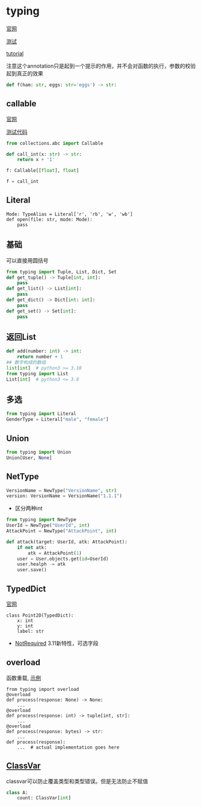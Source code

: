 # typing

[官网](https://docs.python.org/3/library/typing.html)  

[测试](./test_typing.py)  

[tutorial](https://docs.python.org/3/tutorial/controlflow.html#function-annotations)  

注意这个annotation只是起到一个提示的作用，并不会对函数的执行，参数的校验起到真正的效果
```python
def f(ham: str, eggs: str='eggs') -> str:
```
## callable

[官网](https://docs.python.org/3/library/typing.html#annotating-callable-objects)

[测试代码](./test_typing_callable.py)

```python
from collections.abc import Callable

def call_int(x: str) -> str:
    return x + '1'

f: Callable[[float], float]

f = call_int
```

## Literal
```
Mode: TypeAlias = Literal['r', 'rb', 'w', 'wb']
def open(file: str, mode: Mode):
    pass
```

## 基础
可以直接用圆括号
```python
from typing import Tuple, List, Dict, Set
def get_tuple() -> Tuple[int, int]:
    pass
def get_list() -> List[int]:
    pass
def get_dict() -> Dict[int: int]:
    pass
def get_set() -> Set[int]:
    pass
```


## 返回List
```python
def add(number: int) -> int:
    return number + 1
## 数字构成的数组
list[int]  # python3 >= 3.10
from typing import List
List[int]  # python3 <= 3.8
```

## 多选

```python
from typing import Literal
GenderType = Literal["male", "female"]
```


## Union

```python
from typing import Union
Union[User, None]
```

## NetType

```python
VersionName = NewType("VersionName", str)
version: VersionName = VersionName("1.1.1")
```

* 区分两种int
```python
from typing import NewType
UserId = NewType("UserId", int)
AttackPoint = NewType("AttackPoint", int)

def attack(target: UserId, atk: AttackPoint):
    if not atk:
        atk = AttackPoint(1)
    user = User.objects.get(id=UserId)
    user.healph -= atk
    user.save()
```


## TypedDict
[官网](https://docs.python.org/3/library/typing.html#typeddict)
```python3
class Point2D(TypedDict):
    x: int
    y: int
    label: str
```

* [NotRequired](https://docs.python.org/3/library/typing.html#typing.NotRequired)
3.11新特性，可选字段


## overload
函数重载, [示例](./test_typing_overload.py)
```python3
from typing import overload
@overload
def process(response: None) -> None:
    ...
@overload
def process(response: int) -> tuple[int, str]:
    ...
@overload
def process(response: bytes) -> str:
    ...
def process(response):
    ...  # actual implementation goes here
```

## [ClassVar](https://docs.python.org/3/library/typing.html#typing.ClassVar)
classvar可以防止覆盖类型和类型错误。但是无法防止不赋值

```python
class A:
    count: ClassVar[int]
```
